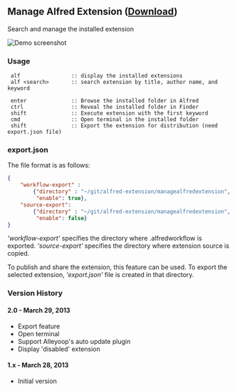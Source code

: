 ## Manage Alfred Extension ([Download](https://raw.github.com/jmjeong/alfred-extension/master/managealfredextension/ManageAlfredExtension.alfredworkflow))

Search and manage the installed extension

![Demo screenshot](https://raw.github.com/jmjeong/alfred-extension/master/managealfredextension/screenshot.png)

###  Usage

```
 alf                :: display the installed extensions
 alf <search>       :: search extension by title, author name, and keyword

 enter              :: Browse the installed folder in Alfred
 ctrl               :: Reveal the installed folder in Finder
 shift              :: Execute extension with the first keyword
 cmd                :: Open terminal in the installed folder
 shift              :: Export the extension for distribution (need export.json file)
```

### export.json 

The file format is as follows:

```json
{
    "workflow-export" :
	    {"directory" : "~/git/alfred-extension/managealfredextension",
		 "enable": true},
    "source-export":
		{"directory" : "~/git/alfred-extension/managealfredextension",
		 "enable": false}
}
```

*'workflow-export'* specifies the directory where <extension>.alfredworkflow is exported.
*'source-export'* specifies the directory where extension source is copied.  

To publish and share the extension, this feature can be used. To export the selected extension, *'export.json'* file is created in that directory.


### Version History 

#### 2.0 - March 29, 2013

- Export feature
- Open terminal 
- Support Alleyoop's auto update plugin
- Display 'disabled' extension

#### 1.x - March 28, 2013

- Initial version

 

